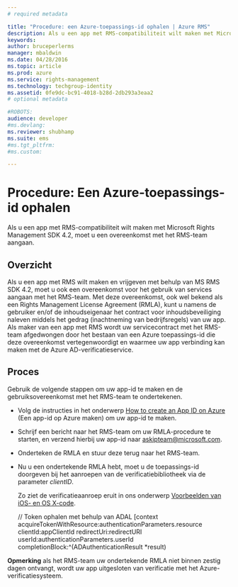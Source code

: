 ```yaml
---
# required metadata

title: "Procedure: een Azure-toepassings-id ophalen | Azure RMS"
description: Als u een app met RMS-compatibiliteit wilt maken met Microsoft Rights Management SDK 4.2, moet u een overeenkomst met het RMS-team aangaan.
keywords:
author: bruceperlerms
manager: mbaldwin
ms.date: 04/28/2016
ms.topic: article
ms.prod: azure
ms.service: rights-management
ms.technology: techgroup-identity
ms.assetid: 0fe9dc-bc91-4018-b28d-2db293a3eaa2
# optional metadata

#ROBOTS:
audience: developer
#ms.devlang:
ms.reviewer: shubhamp
ms.suite: ems
#ms.tgt_pltfrm:
#ms.custom:

---
```


# Procedure: Een Azure-toepassings-id ophalen

Als u een app met RMS-compatibiliteit wilt maken met Microsoft Rights Management SDK 4.2, moet u een overeenkomst met het RMS-team aangaan.

## Overzicht

Als u een app met RMS wilt maken en vrijgeven met behulp van MS RMS SDK 4.2, moet u ook een overeenkomst voor het gebruik van services aangaan met het RMS-team. Met deze overeenkomst, ook wel bekend als een Rights Management License Agreement (RMLA), kunt u namens de gebruiker en/of de inhoudseigenaar het contract voor inhoudsbeveiliging naleven middels het gedrag (inachtneming van bedrijfsregels) van uw app. Als maker van een app met RMS wordt uw servicecontract met het RMS-team afgedwongen door het bestaan van een Azure toepassings-id die deze overeenkomst vertegenwoordigt en waarmee uw app verbinding kan maken met de Azure AD-verificatieservice.

## Proces

Gebruik de volgende stappen om uw app-id te maken en de gebruiksovereenkomst met het RMS-team te ondertekenen.

-   Volg de instructies in het onderwerp [How to create an App ID on Azure](https://msdn.microsoft.com/en-us/library/azure/dn132599.aspx) (Een app-id op Azure maken) om uw app-id te maken.
-   Schrijf een bericht naar het RMS-team om uw RMLA-procedure te starten, en verzend hierbij uw app-id naar <askipteam@microsoft.com>.
-   Onderteken de RMLA en stuur deze terug naar het RMS-team.
-   Nu u een ondertekende RMLA hebt, moet u de toepassings-id doorgeven bij het aanroepen van de verificatiebibliotheek via de parameter *clientID*.

    Zo ziet de verificatieaanroep eruit in ons onderwerp [Voorbeelden van iOS- en OS X-code](ios-os-x-code-examples.md).


    // Token ophalen met behulp van ADAL
        [context acquireTokenWithResource:authenticationParameters.resource
                                 clientId:appClientId
                              redirectUri:redirectURI
                                   userId:authenticationParameters.userId
                          completionBlock:^(ADAuthenticationResult *result)



**Opmerking** als het RMS-team uw ondertekende RMLA niet binnen zestig dagen ontvangt, wordt uw app uitgesloten van verificatie met het Azure-verificatiesysteem.

 

 

 


<!--HONumber=Apr16_HO4-->


